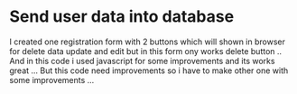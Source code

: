 # Send user data into database
I created one registration form with 2 buttons which will shown in browser for delete data update and edit but in this form ony works delete button ..
And in this code i used javascript for some improvements and its works great ...
But this code need improvements so i have to make other one with some improvements ...
